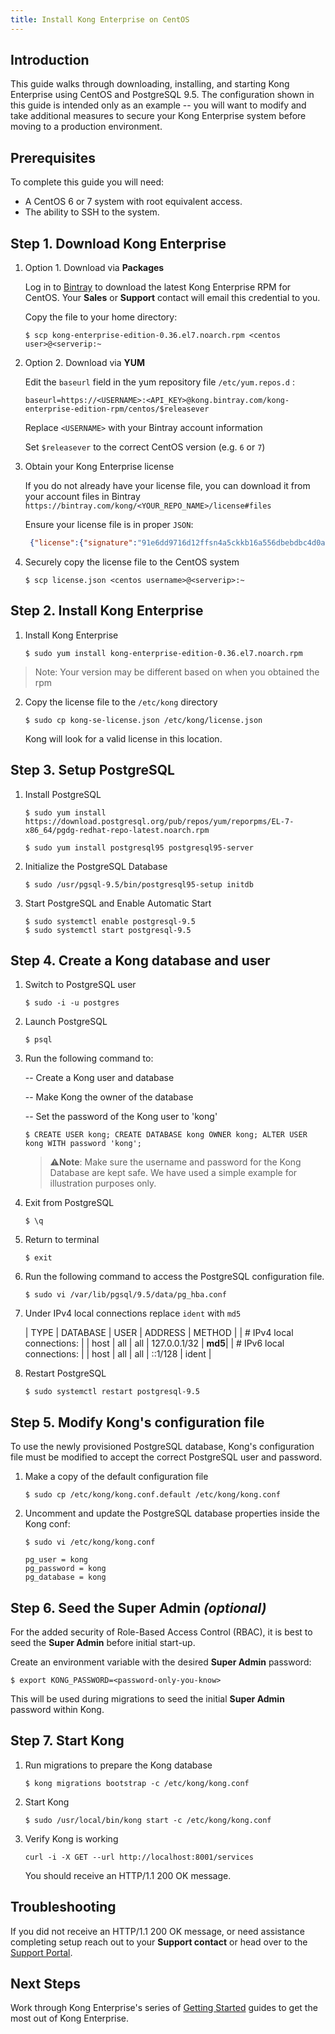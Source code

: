 ```yaml
---
title: Install Kong Enterprise on CentOS
---
```


## Introduction

This guide walks through downloading, installing, and starting Kong Enterprise
using CentOS and PostgreSQL 9.5. The configuration shown in this guide is
intended only as an example -- you will want to modify and take additional
measures to secure your Kong Enterprise system before moving to a production
environment.


## Prerequisites

To complete this guide you will need:

- A CentOS 6 or 7 system with root equivalent access.
- The ability to SSH to the system.


## Step 1. Download Kong Enterprise

1. Option 1. Download via **Packages**

    Log in to [Bintray](http://bintray.com) to download the latest Kong 
    Enterprise RPM for CentOS. Your **Sales** or **Support** contact will
    email this credential to you.
    
    Copy the file to your home directory:

    ```
    $ scp kong-enterprise-edition-0.36.el7.noarch.rpm <centos user>@<serverip:~
    ```

2. Option 2. Download via **YUM**

    Edit the `baseurl` field in the yum repository file `/etc/yum.repos.d` :

    ```
    baseurl=https://<USERNAME>:<API_KEY>@kong.bintray.com/kong-enterprise-edition-rpm/centos/$releasever
    ```
    Replace `<USERNAME>` with your Bintray account information

    Set `$releasever` to the correct CentOS version (e.g. `6` or `7`)

3. Obtain your Kong Enterprise license

   If you do not already have your license file, you can download it from your
   account files in Bintray 
   `https://bintray.com/kong/<YOUR_REPO_NAME>/license#files`

   Ensure your license file is in proper `JSON`:

   ```json
    {"license":{"signature":"91e6dd9716d12ffsn4a5ckkb16a556dbebdbc4d0a66d9b2c53f8c8d717eb93dd2bdbe2cb3ef51c20806f14345128907da35","payload":{"customer":"Kong Inc","license_creation_date":"2019-05-07","product_subscription":"Kong Enterprise Edition","admin_seats":"5","support_plan":"None","license_expiration_date":"2021-04-01","license_key":"00Q1K00000zuUAwUAM_a1V1K000005kRhuUAE"},"version":1}}
   ```
4. Securely copy the license file to the CentOS system

    ```
    $ scp license.json <centos username>@<serverip>:~
    ```


## Step 2. Install Kong Enterprise

1. Install Kong Enterprise

    ```
    $ sudo yum install kong-enterprise-edition-0.36.el7.noarch.rpm
    ```
  >Note: Your version may be different based on when you obtained the rpm

2. Copy the license file to the `/etc/kong` directory

    ```
    $ sudo cp kong-se-license.json /etc/kong/license.json
    ```
    Kong will look for a valid license in this location.


## Step 3. Setup PostgreSQL

1. Install PostgreSQL

    ```
    $ sudo yum install https://download.postgresql.org/pub/repos/yum/reporpms/EL-7-x86_64/pgdg-redhat-repo-latest.noarch.rpm

    $ sudo yum install postgresql95 postgresql95-server
    ```

2. Initialize the PostgreSQL Database

    ```
    $ sudo /usr/pgsql-9.5/bin/postgresql95-setup initdb
    ```

3. Start PostgreSQL and Enable Automatic Start

    ```
    $ sudo systemctl enable postgresql-9.5
    $ sudo systemctl start postgresql-9.5
    ```


## Step 4. Create a Kong database and user

1. Switch to PostgreSQL user

    ```
    $ sudo -i -u postgres
    ```

2. Launch PostgreSQL

    ```
    $ psql
    ```

3. Run the following command to:

    -- Create a Kong user and database

    --  Make Kong the owner of the database

    --  Set the password of the Kong user to 'kong'

    ```
    $ CREATE USER kong; CREATE DATABASE kong OWNER kong; ALTER USER kong WITH password 'kong';
    ```

    >⚠️**Note**: Make sure the username and password for the Kong Database are
    >kept safe. We have used a simple example for illustration purposes only.

4. Exit from PostgreSQL

    ```
    $ \q
    ```

5. Return to terminal

    ```
    $ exit
    ```

6. Run the following command to access the PostgreSQL configuration file.

    ```
    $ sudo vi /var/lib/pgsql/9.5/data/pg_hba.conf
    ```

7. Under IPv4 local connections replace `ident` with `md5`

    | TYPE | DATABASE | USER | ADDRESS      | METHOD |
    | # IPv4 local connections:                      |
    | host | all      | all  | 127.0.0.1/32 | **md5**|
    | # IPv6 local connections:                      |
    | host | all      | all  | ::1/128      | ident  |

8. Restart PostgreSQL

    ```
    $ sudo systemctl restart postgresql-9.5
    ```


## Step 5. Modify Kong's configuration file

To use the newly provisioned PostgreSQL database, Kong's configuration file
must be modified to accept the correct PostgreSQL user and password.

1. Make a copy of the default configuration file

    ```
    $ sudo cp /etc/kong/kong.conf.default /etc/kong/kong.conf
    ```

2. Uncomment and update the PostgreSQL database properties inside the Kong conf:

    ```
    $ sudo vi /etc/kong/kong.conf
    ```
    ```
    pg_user = kong
    pg_password = kong
    pg_database = kong
    ```


## Step 6. Seed the Super Admin _(optional)_

For the added security of Role-Based Access Control (RBAC), it is best to seed 
the **Super Admin** before initial start-up.

Create an environment variable with the desired **Super Admin** password:


    $ export KONG_PASSWORD=<password-only-you-know>


This will be used during migrations to seed the initial **Super Admin** 
password within Kong.


## Step 7. Start Kong

1. Run migrations to prepare the Kong database

    ```
    $ kong migrations bootstrap -c /etc/kong/kong.conf
    ```

2. Start Kong

    ```
    $ sudo /usr/local/bin/kong start -c /etc/kong/kong.conf
    ```

3. Verify Kong is working

    ```
    curl -i -X GET --url http://localhost:8001/services
    ```
    
    You should receive an HTTP/1.1 200 OK message.

## Troubleshooting

If you did not receive an HTTP/1.1 200 OK message, or need assistance completing
setup reach out to your **Support contact** or head over to the
[Support Portal](https://support.konghq.com/support/s/).


## Next Steps

Work through Kong Enterprise's series of 
[Getting Started](/enterprise/{{page.kong_version}}/getting-started) guides to get the most
out of Kong Enterprise.
